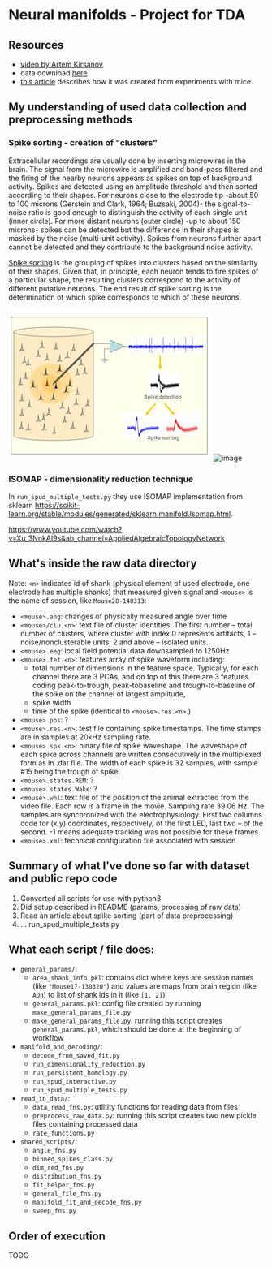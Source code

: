 # Neural manifolds - Project for TDA
## Resources
- [video by Artem Kirsanov](v=QHj9uVmwA_0&ab_channel=ArtemKirsanov)
- data download [here](https://crcns.org/data-sets/thalamus/th-1/about-th-1.) 
- [this article](https://www.researchgate.net/publication/273064711_Internally_organized_mechanisms_of_the_head_direction_sense) describes how it was created from experiments with mice.

## My understanding of used data collection and preprocessing methods
### Spike sorting - creation of "clusters"
Extracellular recordings are usually done by inserting microwires in the brain. The signal from the microwire is amplified and band-pass filtered and the firing of the nearby neurons appears as spikes on top of background activity. Spikes are detected using an amplitude threshold and then sorted according to their shapes. For neurons close to the electrode tip -about 50 to 100 microns (Gerstein and Clark, 1964; Buzsaki, 2004)- the signal-to-noise ratio is good enough to distinguish the activity of each single unit (inner circle). For more distant neurons (outer circle) -up to about 150 microns- spikes can be detected but the difference in their shapes is masked by the noise (multi-unit activity). Spikes from neurons further apart cannot be detected and they contribute to the background noise activity.

[Spike sorting](http://www.scholarpedia.org/article/Spike_sorting#:~:text=Spike%20sorting%20is%20the%20grouping,activity%20of%20different%20putative%20neurons) is the grouping of spikes into clusters based on the similarity of their shapes. Given that, in principle, each neuron tends to fire spikes of a particular shape, the resulting clusters correspond to the activity of different putative neurons. The end result of spike sorting is the determination of which spike corresponds to which of these neurons.

![image](images/spike_sorting.jpg) ![image](images/spike_detection.jpg)

### ISOMAP - dimensionality reduction technique
In `run_spud_multiple_tests.py` they use ISOMAP implementation from sklearn https://scikit-learn.org/stable/modules/generated/sklearn.manifold.Isomap.html.

https://www.youtube.com/watch?v=Xu_3NnkAI9s&ab_channel=AppliedAlgebraicTopologyNetwork



## What's inside the raw data directory
Note: `<n>` indicates id of shank (physical element of used electrode, one electrode has multiple shanks) that measured given signal and `<mouse>` is the name of session, like `Mouse28-140313`:

- `<mouse>.ang`: changes of physically measured angle over time
- `<mouse>/clu.<n>`: text file of cluster identities. The first number – total number of clusters, where cluster with index 0 represents artifacts, 1 – noise/nonclusterable units, 2 and above – isolated units.
- `<mouse>.eeg`: local field potential data downsampled to 1250Hz
- `<mouse>.fet.<n>`: features array of spike waveform including:
    - total number of dimensions in the feature space. Typically, for each channel there are 3 PCAs, and on top of this there are 3 features coding peak-to-trough, peak-tobaseline and trough-to-baseline of the spike on the channel of largest amplitude,
    - spike width 
    - time of the spike (identical to `<mouse>.res.<n>`.)
- `<mouse>.pos`: ?
- `<mouse>.res.<n>`: test file containing spike timestamps.  The time stamps are in samples at 20kHz sampling rate.
- `<mouse>.spk.<n>`: binary file of spike waveshape. The waveshape of each spike across channels are written consecutively in the multiplexed form as in .dat file. The width of each spike is 32 samples, with sample #15 being the trough of spike.
- `<mouse>.states.REM`: ?
- `<mouse>.states.Wake`: ?
- `<mouse>.whl`: text file of the position of the animal extracted from the video file. Each row is a frame in the movie. Sampling rate 39.06 Hz. The samples are synchronized with the electrophysiology. First two columns code for (x,y) coordinates, respectively, of the first LED, last two – of the second. -1 means
adequate tracking was not possible for these frames.
- `<mouse>.xml`: technical configuration file associated with session

## Summary of what I've done so far with dataset and public repo code
1. Converted all scripts for use with python3
2. Did setup described in README (params, processing of raw data)
3. Read an article about spike sorting (part of data preprocessing)
4. ... run_spud_multiple_tests.py

## What each script / file does:
- `general_params/`:
    - `area_shank_info.pkl`: contains dict where keys are session names (like `"Mouse17-130320"`) and values are maps from brain region (like `ADn`) to list of shank ids in it (like `[1, 2]`)
    - `general_params.pkl`: config file created by running `make_general_params_file.py`
    - `make_general_params_file.py`: running this script creates `general_params.pkl`, which should be done at the beginning of workflow
- `manifold_and_decoding/`:
    - `decode_from_saved_fit.py`
    - `run_dimensionality_reduction.py`
    - `run_persistent_homology.py`
    - `run_spud_interactive.py`
    - `run_spud_multiple_tests.py`
- `read_in_data/`:
    - `data_read_fns.py`: utlitity functions for reading data from files
    - `preprocess_raw_data.py`: running this script creates two new pickle files containing processed data
    - `rate_functions.py`
- `shared_scripts/`:
    - `angle_fns.py`
    - `binned_spikes_class.py`
    - `dim_red_fns.py`
    - `distribution_fns.py`
    - `fit_helper_fns.py`
    - `general_file_fns.py`
    - `manifold_fit_and_decode_fns.py`
    - `sweep_fns.py`

## Order of execution
TODO
